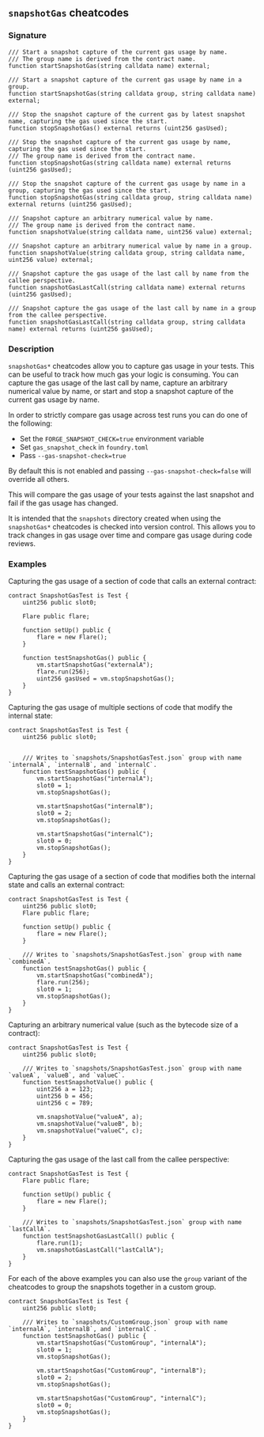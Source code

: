 ## `snapshotGas` cheatcodes

### Signature

```solidity
/// Start a snapshot capture of the current gas usage by name.
/// The group name is derived from the contract name.
function startSnapshotGas(string calldata name) external;

/// Start a snapshot capture of the current gas usage by name in a group.
function startSnapshotGas(string calldata group, string calldata name) external;

/// Stop the snapshot capture of the current gas by latest snapshot name, capturing the gas used since the start.
function stopSnapshotGas() external returns (uint256 gasUsed);

/// Stop the snapshot capture of the current gas usage by name, capturing the gas used since the start.
/// The group name is derived from the contract name.
function stopSnapshotGas(string calldata name) external returns (uint256 gasUsed);

/// Stop the snapshot capture of the current gas usage by name in a group, capturing the gas used since the start.
function stopSnapshotGas(string calldata group, string calldata name) external returns (uint256 gasUsed);

/// Snapshot capture an arbitrary numerical value by name.
/// The group name is derived from the contract name.
function snapshotValue(string calldata name, uint256 value) external;

/// Snapshot capture an arbitrary numerical value by name in a group.
function snapshotValue(string calldata group, string calldata name, uint256 value) external;

/// Snapshot capture the gas usage of the last call by name from the callee perspective.
function snapshotGasLastCall(string calldata name) external returns (uint256 gasUsed);

/// Snapshot capture the gas usage of the last call by name in a group from the callee perspective.
function snapshotGasLastCall(string calldata group, string calldata name) external returns (uint256 gasUsed);
```

### Description

`snapshotGas*` cheatcodes allow you to capture gas usage in your tests. This can be useful to track how much gas your logic is consuming. You can capture the gas usage of the last call by name, capture an arbitrary numerical value by name, or start and stop a snapshot capture of the current gas usage by name.

In order to strictly compare gas usage across test runs you can do one of the following:

- Set the `FORGE_SNAPSHOT_CHECK=true` environment variable
- Set `gas_snapshot_check` in `foundry.toml`
- Pass `--gas-snapshot-check=true`

By default this is not enabled and passing `--gas-snapshot-check=false` will override all others.

This will compare the gas usage of your tests against the last snapshot and fail if the gas usage has changed.

It is intended that the `snapshots` directory created when using the `snapshotGas*` cheatcodes is checked into version control. This allows you to track changes in gas usage over time and compare gas usage during code reviews.

### Examples

Capturing the gas usage of a section of code that calls an external contract:

```solidity
contract SnapshotGasTest is Test {
    uint256 public slot0;

    Flare public flare;

    function setUp() public {
        flare = new Flare();
    }

    function testSnapshotGas() public {
        vm.startSnapshotGas("externalA");
        flare.run(256);
        uint256 gasUsed = vm.stopSnapshotGas();
    }
}
```

Capturing the gas usage of multiple sections of code that modify the internal state:

```solidity
contract SnapshotGasTest is Test {
    uint256 public slot0;


    /// Writes to `snapshots/SnapshotGasTest.json` group with name `internalA`, `internalB`, and `internalC`.
    function testSnapshotGas() public {
        vm.startSnapshotGas("internalA");
        slot0 = 1;
        vm.stopSnapshotGas();

        vm.startSnapshotGas("internalB");
        slot0 = 2;
        vm.stopSnapshotGas();

        vm.startSnapshotGas("internalC");
        slot0 = 0;
        vm.stopSnapshotGas();
    }
}
```

Capturing the gas usage of a section of code that modifies both the internal state and calls an external contract:

```solidity
contract SnapshotGasTest is Test {
    uint256 public slot0;
    Flare public flare;

    function setUp() public {
        flare = new Flare();
    }

    /// Writes to `snapshots/SnapshotGasTest.json` group with name `combinedA`.
    function testSnapshotGas() public {
        vm.startSnapshotGas("combinedA");
        flare.run(256);
        slot0 = 1;
        vm.stopSnapshotGas();
    }
}
```

Capturing an arbitrary numerical value (such as the bytecode size of a contract):

```solidity
contract SnapshotGasTest is Test {
    uint256 public slot0;

    /// Writes to `snapshots/SnapshotGasTest.json` group with name `valueA`, `valueB`, and `valueC`.
    function testSnapshotValue() public {
        uint256 a = 123;
        uint256 b = 456;
        uint256 c = 789;

        vm.snapshotValue("valueA", a);
        vm.snapshotValue("valueB", b);
        vm.snapshotValue("valueC", c);
    }
}
```

Capturing the gas usage of the last call from the callee perspective:

```solidity
contract SnapshotGasTest is Test {
    Flare public flare;

    function setUp() public {
        flare = new Flare();
    }

    /// Writes to `snapshots/SnapshotGasTest.json` group with name `lastCallA`.
    function testSnapshotGasLastCall() public {
        flare.run(1);
        vm.snapshotGasLastCall("lastCallA");
    }
}
```

For each of the above examples you can also use the `group` variant of the cheatcodes to group the snapshots together in a custom group.

```solidity
contract SnapshotGasTest is Test {
    uint256 public slot0;

    /// Writes to `snapshots/CustomGroup.json` group with name `internalA`, `internalB`, and `internalC`.
    function testSnapshotGas() public {
        vm.startSnapshotGas("CustomGroup", "internalA");
        slot0 = 1;
        vm.stopSnapshotGas();

        vm.startSnapshotGas("CustomGroup", "internalB");
        slot0 = 2;
        vm.stopSnapshotGas();

        vm.startSnapshotGas("CustomGroup", "internalC");
        slot0 = 0;
        vm.stopSnapshotGas();
    }
}
```
